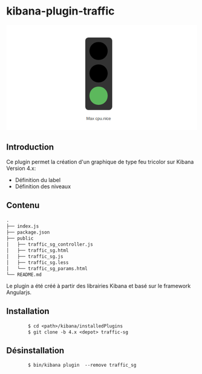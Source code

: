 
kibana-plugin-traffic
=====================

![screenshot](./screenshot.png)

Introduction
-------------

Ce plugin permet la création d'un graphique de type feu tricolor sur Kibana Version 4.x:

* Définition du label
* Définition des niveaux

Contenu
-------
```
.
├── index.js
├── package.json
├── public
│   ├── traffic_sg_controller.js
│   ├── traffic_sg.html
│   ├── traffic_sg.js
│   ├── traffic_sg.less
│   └── traffic_sg_params.html
└── README.md
```
Le plugin a été créé à partir des librairies Kibana et basé sur le framework Angularjs.


Installation
------------

```
        $ cd <path>/kibana/installedPlugins
        $ git clone -b 4.x <depot> traffic-sg
```


Désinstallation
---------------

```
        $ bin/kibana plugin  --remove traffic_sg
```

